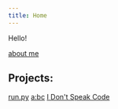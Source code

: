 ```yaml
---
title: Home
---
```

Hello!

[about me](aboutme)


## Projects:
[run.py](http://runpy.oddcell.ca)
[a:bc](http://abc.oddcell.ca)
[I Don't Speak Code](http://idsc.oddcell.ca)
